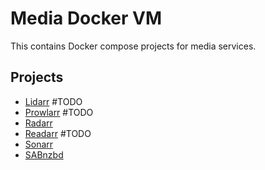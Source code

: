 # Media Docker VM

This contains Docker compose projects for media services.

## Projects

- [Lidarr](./lidarr/README.md) #TODO
- [Prowlarr](./prowlarr/README.md) #TODO
- [Radarr](./radarr/README.md)
- [Readarr](./readarr/README.md) #TODO
- [Sonarr](./sonarr/README.md)
- [SABnzbd](./sabnzbd/README.md)
